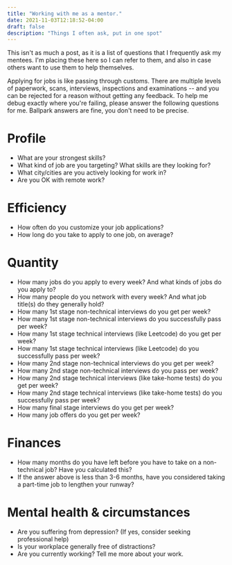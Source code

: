 ```yaml
---
title: "Working with me as a mentor."
date: 2021-11-03T12:18:52-04:00
draft: false
description: "Things I often ask, put in one spot"
---
```


This isn't as much a post, as it is a list of questions that I frequently ask my mentees. I'm placing these here so I can refer to them, and also in case others want to use them to help themselves.

Applying for jobs is like passing through customs. There are multiple levels of paperwork, scans, interviews, inspections and examinations -- and you can be rejected for a reason without getting any feedback. To help me debug exactly where you're failing, please answer the following questions for me. Ballpark answers are fine, you don't need to be precise.

# Profile

- What are your strongest skills?
- What kind of job are you targeting? What skills are they looking for?
- What city/cities are you actively looking for work in?
- Are you OK with remote work?

# Efficiency

- How often do you customize your job applications?
- How long do you take to apply to one job, on average?

# Quantity

- How many jobs do you apply to every week? And what kinds of jobs do you apply to?
- How many people do you network with every week? And what job title(s) do they generally hold?
- How many 1st stage non-technical interviews do you get per week?
- How many 1st stage non-technical interviews do you successfully pass per week?
- How many 1st stage technical interviews (like Leetcode) do you get per week?
- How many 1st stage technical interviews (like Leetcode) do you successfully pass per week?
- How many 2nd stage non-technical interviews do you get per week?
- How many 2nd stage non-technical interviews do you pass per week?
- How many 2nd stage technical interviews (like take-home tests) do you get per week?
- How many 2nd stage technical interviews (like take-home tests) do you successfully pass per week?
- How many final stage interviews do you get per week?
- How many job offers do you get per week?

# Finances

- How many months do you have left before you have to take on a non-technical job? Have you calculated this?
- If the answer above is less than 3-6 months, have you considered taking a part-time job to lengthen your runway?

# Mental health & circumstances

- Are you suffering from depression? (If yes, consider seeking professional help)
- Is your workplace generally free of distractions?
- Are you currently working? Tell me more about your work.
